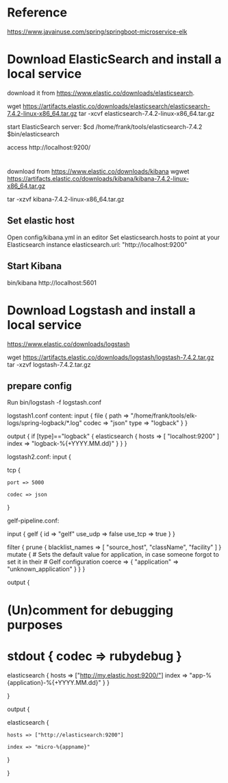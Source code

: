 # Reference
https://www.javainuse.com/spring/springboot-microservice-elk



# Download ElasticSearch and install a local service

download it from https://www.elastic.co/downloads/elasticsearch.

wget https://artifacts.elastic.co/downloads/elasticsearch/elasticsearch-7.4.2-linux-x86_64.tar.gz 
tar -xcvf elasticsearch-7.4.2-linux-x86_64.tar.gz 

start ElasticSearch server:
$cd /home/frank/tools/elasticsearch-7.4.2
$bin/elasticsearch 

access http://localhost:9200/ 

# 

download from https://www.elastic.co/downloads/kibana
wgwet https://artifacts.elastic.co/downloads/kibana/kibana-7.4.2-linux-x86_64.tar.gz

tar -xzvf kibana-7.4.2-linux-x86_64.tar.gz
## Set elastic host

Open config/kibana.yml in an editor
Set elasticsearch.hosts to point at your Elasticsearch instance
    elasticsearch.url: "http://localhost:9200"
## Start Kibana	
bin/kibana
http://localhost:5601 

# Download Logstash and install a local service
https://www.elastic.co/downloads/logstash

wget https://artifacts.elastic.co/downloads/logstash/logstash-7.4.2.tar.gz
tar -xzvf logstash-7.4.2.tar.gz

## prepare config

Run bin/logstash -f logstash.conf

logstash1.conf content:
input {
    file {
        path => "/home/frank/tools/elk-logs/spring-logback/*.log"
        codec => "json"
        type => "logback"
    }
}

output {
    if [type]=="logback" {
         elasticsearch {
             hosts => [ "localhost:9200" ]
             index => "logback-%{+YYYY.MM.dd}"
        }
    }
}

logstash2.conf:
input {

  tcp {

    port => 5000

    codec => json

  }
  
  gelf-pipeline.conf:
  
  input {
  gelf {
    id => "gelf"
    use_udp => false
    use_tcp => true
  }
}

filter {
  prune {
   blacklist_names => [ "source_host", "className", "facility" ]
  }
  mutate {
    # Sets the default value for application, in case someone forgot to set it in their
    # Gelf configuration
    coerce => { "application" => "unknown_application" }
  }
}

output {
  # (Un)comment for debugging purposes
  # stdout { codec => rubydebug }
  elasticsearch {
        hosts => ["http://my.elastic.host:9200/"]
        index => "app-%{application}-%{+YYYY.MM.dd}"
  }
}

}

output {

  elasticsearch {

    hosts => ["http://elasticsearch:9200"]

    index => "micro-%{appname}"

  }

}
